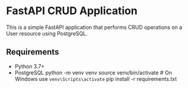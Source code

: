 
# FastAPI CRUD Application

This is a simple FastAPI application that performs CRUD operations on a User resource using PostgreSQL.

## Requirements

- Python 3.7+
- PostgreSQL
python -m venv venv
source venv/bin/activate  # On Windows use `venv\Scripts\activate`
pip install -r requirements.txt
